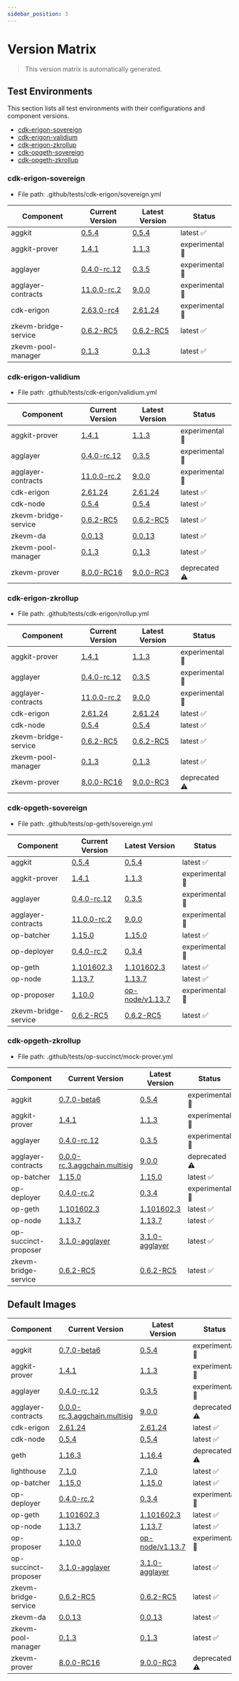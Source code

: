 ```yaml
---
sidebar_position: 3
---
```


# Version Matrix

> This version matrix is automatically generated.

## Test Environments

This section lists all test environments with their configurations and component versions.

- [cdk-erigon-sovereign](#cdk-erigon-sovereign)
- [cdk-erigon-validium](#cdk-erigon-validium)
- [cdk-erigon-zkrollup](#cdk-erigon-zkrollup)
- [cdk-opgeth-sovereign](#cdk-opgeth-sovereign)
- [cdk-opgeth-zkrollup](#cdk-opgeth-zkrollup)

### cdk-erigon-sovereign

- File path: .github/tests/cdk-erigon/sovereign.yml

| Component | Current Version | Latest Version | Status |
|-----------|-----------------|----------------|--------|
| aggkit | [0.5.4](https://github.com/agglayer/aggkit/releases/tag/v0.5.4) | [0.5.4](https://github.com/agglayer/aggkit/releases/tag/v0.5.4) | latest ✅ |
| aggkit-prover | [1.4.1](https://github.com/agglayer/provers/releases/tag/v1.4.1) | [1.1.3](https://github.com/agglayer/provers/releases/tag/v1.1.3) | experimental 🧪 |
| agglayer | [0.4.0-rc.12](https://github.com/agglayer/agglayer/releases/tag/v0.4.0-rc.12) | [0.3.5](https://github.com/agglayer/agglayer/releases/tag/v0.3.5) | experimental 🧪 |
| agglayer-contracts | [11.0.0-rc.2](https://github.com/agglayer/agglayer-contracts/releases/tag/v11.0.0-rc.2) | [9.0.0](https://github.com/agglayer/agglayer-contracts/releases/tag/v9.0.0) | experimental 🧪 |
| cdk-erigon | [2.63.0-rc4](https://github.com/0xPolygon/cdk-erigon/releases/tag/v2.63.0-rc4) | [2.61.24](https://github.com/0xPolygon/cdk-erigon/releases/tag/v2.61.24) | experimental 🧪 |
| zkevm-bridge-service | [0.6.2-RC5](https://github.com/0xPolygon/zkevm-bridge-service/releases/tag/v0.6.2-RC5) | [0.6.2-RC5](https://github.com/0xPolygon/zkevm-bridge-service/releases/tag/v0.6.2-RC5) | latest ✅ |
| zkevm-pool-manager | [0.1.3](https://github.com/0xPolygon/zkevm-pool-manager/releases/tag/v0.1.3) | [0.1.3](https://github.com/0xPolygon/zkevm-pool-manager/releases/tag/v0.1.3) | latest ✅ |

### cdk-erigon-validium

- File path: .github/tests/cdk-erigon/validium.yml

| Component | Current Version | Latest Version | Status |
|-----------|-----------------|----------------|--------|
| aggkit-prover | [1.4.1](https://github.com/agglayer/provers/releases/tag/v1.4.1) | [1.1.3](https://github.com/agglayer/provers/releases/tag/v1.1.3) | experimental 🧪 |
| agglayer | [0.4.0-rc.12](https://github.com/agglayer/agglayer/releases/tag/v0.4.0-rc.12) | [0.3.5](https://github.com/agglayer/agglayer/releases/tag/v0.3.5) | experimental 🧪 |
| agglayer-contracts | [11.0.0-rc.2](https://github.com/agglayer/agglayer-contracts/releases/tag/v11.0.0-rc.2) | [9.0.0](https://github.com/agglayer/agglayer-contracts/releases/tag/v9.0.0) | experimental 🧪 |
| cdk-erigon | [2.61.24](https://github.com/0xPolygon/cdk-erigon/releases/tag/v2.61.24) | [2.61.24](https://github.com/0xPolygon/cdk-erigon/releases/tag/v2.61.24) | latest ✅ |
| cdk-node | [0.5.4](https://github.com/0xPolygon/cdk/releases/tag/v0.5.4) | [0.5.4](https://github.com/0xPolygon/cdk/releases/tag/v0.5.4) | latest ✅ |
| zkevm-bridge-service | [0.6.2-RC5](https://github.com/0xPolygon/zkevm-bridge-service/releases/tag/v0.6.2-RC5) | [0.6.2-RC5](https://github.com/0xPolygon/zkevm-bridge-service/releases/tag/v0.6.2-RC5) | latest ✅ |
| zkevm-da | [0.0.13](https://github.com/0xPolygon/cdk-data-availability/releases/tag/v0.0.13) | [0.0.13](https://github.com/0xPolygon/cdk-data-availability/releases/tag/v0.0.13) | latest ✅ |
| zkevm-pool-manager | [0.1.3](https://github.com/0xPolygon/zkevm-pool-manager/releases/tag/v0.1.3) | [0.1.3](https://github.com/0xPolygon/zkevm-pool-manager/releases/tag/v0.1.3) | latest ✅ |
| zkevm-prover | [8.0.0-RC16](https://github.com/0xPolygon/zkevm-prover/releases/tag/v8.0.0-RC16) | [9.0.0-RC3](https://github.com/0xPolygon/zkevm-prover/releases/tag/v9.0.0-RC3) | deprecated ⚠️ |

### cdk-erigon-zkrollup

- File path: .github/tests/cdk-erigon/rollup.yml

| Component | Current Version | Latest Version | Status |
|-----------|-----------------|----------------|--------|
| aggkit-prover | [1.4.1](https://github.com/agglayer/provers/releases/tag/v1.4.1) | [1.1.3](https://github.com/agglayer/provers/releases/tag/v1.1.3) | experimental 🧪 |
| agglayer | [0.4.0-rc.12](https://github.com/agglayer/agglayer/releases/tag/v0.4.0-rc.12) | [0.3.5](https://github.com/agglayer/agglayer/releases/tag/v0.3.5) | experimental 🧪 |
| agglayer-contracts | [11.0.0-rc.2](https://github.com/agglayer/agglayer-contracts/releases/tag/v11.0.0-rc.2) | [9.0.0](https://github.com/agglayer/agglayer-contracts/releases/tag/v9.0.0) | experimental 🧪 |
| cdk-erigon | [2.61.24](https://github.com/0xPolygon/cdk-erigon/releases/tag/v2.61.24) | [2.61.24](https://github.com/0xPolygon/cdk-erigon/releases/tag/v2.61.24) | latest ✅ |
| cdk-node | [0.5.4](https://github.com/0xPolygon/cdk/releases/tag/v0.5.4) | [0.5.4](https://github.com/0xPolygon/cdk/releases/tag/v0.5.4) | latest ✅ |
| zkevm-bridge-service | [0.6.2-RC5](https://github.com/0xPolygon/zkevm-bridge-service/releases/tag/v0.6.2-RC5) | [0.6.2-RC5](https://github.com/0xPolygon/zkevm-bridge-service/releases/tag/v0.6.2-RC5) | latest ✅ |
| zkevm-pool-manager | [0.1.3](https://github.com/0xPolygon/zkevm-pool-manager/releases/tag/v0.1.3) | [0.1.3](https://github.com/0xPolygon/zkevm-pool-manager/releases/tag/v0.1.3) | latest ✅ |
| zkevm-prover | [8.0.0-RC16](https://github.com/0xPolygon/zkevm-prover/releases/tag/v8.0.0-RC16) | [9.0.0-RC3](https://github.com/0xPolygon/zkevm-prover/releases/tag/v9.0.0-RC3) | deprecated ⚠️ |

### cdk-opgeth-sovereign

- File path: .github/tests/op-geth/sovereign.yml

| Component | Current Version | Latest Version | Status |
|-----------|-----------------|----------------|--------|
| aggkit | [0.5.4](https://github.com/agglayer/aggkit/releases/tag/v0.5.4) | [0.5.4](https://github.com/agglayer/aggkit/releases/tag/v0.5.4) | latest ✅ |
| aggkit-prover | [1.4.1](https://github.com/agglayer/provers/releases/tag/v1.4.1) | [1.1.3](https://github.com/agglayer/provers/releases/tag/v1.1.3) | experimental 🧪 |
| agglayer | [0.4.0-rc.12](https://github.com/agglayer/agglayer/releases/tag/v0.4.0-rc.12) | [0.3.5](https://github.com/agglayer/agglayer/releases/tag/v0.3.5) | experimental 🧪 |
| agglayer-contracts | [11.0.0-rc.2](https://github.com/agglayer/agglayer-contracts/releases/tag/v11.0.0-rc.2) | [9.0.0](https://github.com/agglayer/agglayer-contracts/releases/tag/v9.0.0) | experimental 🧪 |
| op-batcher | [1.15.0](https://github.com/ethereum-optimism/optimism/releases/tag/op-batcher/v1.15.0) | [1.15.0](https://github.com/ethereum-optimism/optimism/releases/tag/op-batcher/v1.15.0) | latest ✅ |
| op-deployer | [0.4.0-rc.2](https://github.com/ethereum-optimism/optimism/releases/tag/op-deployer/v0.4.0-rc.2) | [0.3.4](https://github.com/ethereum-optimism/optimism/releases/tag/op-deployer/v0.3.4) | experimental 🧪 |
| op-geth | [1.101602.3](https://github.com/ethereum-optimism/op-geth/releases/tag/v1.101602.3) | [1.101602.3](https://github.com/ethereum-optimism/op-geth/releases/tag/v1.101602.3) | latest ✅ |
| op-node | [1.13.7](https://github.com/ethereum-optimism/optimism/releases/tag/op-node/v1.13.7) | [1.13.7](https://github.com/ethereum-optimism/optimism/releases/tag/op-node/v1.13.7) | latest ✅ |
| op-proposer | [1.10.0](https://github.com/ethereum-optimism/optimism/releases/tag/op-proposer/v1.10.0) | [op-node/v1.13.7](https://github.com/ethereum-optimism/optimism/releases/tag/op-proposer/vop-node/v1.13.7) | experimental 🧪 |
| zkevm-bridge-service | [0.6.2-RC5](https://github.com/0xPolygon/zkevm-bridge-service/releases/tag/v0.6.2-RC5) | [0.6.2-RC5](https://github.com/0xPolygon/zkevm-bridge-service/releases/tag/v0.6.2-RC5) | latest ✅ |

### cdk-opgeth-zkrollup

- File path: .github/tests/op-succinct/mock-prover.yml

| Component | Current Version | Latest Version | Status |
|-----------|-----------------|----------------|--------|
| aggkit | [0.7.0-beta6](https://github.com/agglayer/aggkit/releases/tag/v0.7.0-beta6) | [0.5.4](https://github.com/agglayer/aggkit/releases/tag/v0.5.4) | experimental 🧪 |
| aggkit-prover | [1.4.1](https://github.com/agglayer/provers/releases/tag/v1.4.1) | [1.1.3](https://github.com/agglayer/provers/releases/tag/v1.1.3) | experimental 🧪 |
| agglayer | [0.4.0-rc.12](https://github.com/agglayer/agglayer/releases/tag/v0.4.0-rc.12) | [0.3.5](https://github.com/agglayer/agglayer/releases/tag/v0.3.5) | experimental 🧪 |
| agglayer-contracts | [0.0.0-rc.3.aggchain.multisig](https://github.com/agglayer/agglayer-contracts/releases/tag/v0.0.0-rc.3.aggchain.multisig) | [9.0.0](https://github.com/agglayer/agglayer-contracts/releases/tag/v9.0.0) | deprecated ⚠️ |
| op-batcher | [1.15.0](https://github.com/ethereum-optimism/optimism/releases/tag/op-batcher/v1.15.0) | [1.15.0](https://github.com/ethereum-optimism/optimism/releases/tag/op-batcher/v1.15.0) | latest ✅ |
| op-deployer | [0.4.0-rc.2](https://github.com/ethereum-optimism/optimism/releases/tag/op-deployer/v0.4.0-rc.2) | [0.3.4](https://github.com/ethereum-optimism/optimism/releases/tag/op-deployer/v0.3.4) | experimental 🧪 |
| op-geth | [1.101602.3](https://github.com/ethereum-optimism/op-geth/releases/tag/v1.101602.3) | [1.101602.3](https://github.com/ethereum-optimism/op-geth/releases/tag/v1.101602.3) | latest ✅ |
| op-node | [1.13.7](https://github.com/ethereum-optimism/optimism/releases/tag/op-node/v1.13.7) | [1.13.7](https://github.com/ethereum-optimism/optimism/releases/tag/op-node/v1.13.7) | latest ✅ |
| op-succinct-proposer | [3.1.0-agglayer](https://github.com/agglayer/op-succinct/releases/tag/v3.1.0-agglayer) | [3.1.0-agglayer](https://github.com/agglayer/op-succinct/releases/tag/v3.1.0-agglayer) | latest ✅ |
| zkevm-bridge-service | [0.6.2-RC5](https://github.com/0xPolygon/zkevm-bridge-service/releases/tag/v0.6.2-RC5) | [0.6.2-RC5](https://github.com/0xPolygon/zkevm-bridge-service/releases/tag/v0.6.2-RC5) | latest ✅ |

## Default Images

| Component | Current Version | Latest Version | Status |
|-----------|-----------------|----------------|--------|
| aggkit | [0.7.0-beta6](https://github.com/agglayer/aggkit/releases/tag/v0.7.0-beta6) | [0.5.4](https://github.com/agglayer/aggkit/releases/tag/v0.5.4) | experimental 🧪 |
| aggkit-prover | [1.4.1](https://github.com/agglayer/provers/releases/tag/v1.4.1) | [1.1.3](https://github.com/agglayer/provers/releases/tag/v1.1.3) | experimental 🧪 |
| agglayer | [0.4.0-rc.12](https://github.com/agglayer/agglayer/releases/tag/v0.4.0-rc.12) | [0.3.5](https://github.com/agglayer/agglayer/releases/tag/v0.3.5) | experimental 🧪 |
| agglayer-contracts | [0.0.0-rc.3.aggchain.multisig](https://github.com/agglayer/agglayer-contracts/releases/tag/v0.0.0-rc.3.aggchain.multisig) | [9.0.0](https://github.com/agglayer/agglayer-contracts/releases/tag/v9.0.0) | deprecated ⚠️ |
| cdk-erigon | [2.61.24](https://github.com/0xPolygon/cdk-erigon/releases/tag/v2.61.24) | [2.61.24](https://github.com/0xPolygon/cdk-erigon/releases/tag/v2.61.24) | latest ✅ |
| cdk-node | [0.5.4](https://github.com/0xPolygon/cdk/releases/tag/v0.5.4) | [0.5.4](https://github.com/0xPolygon/cdk/releases/tag/v0.5.4) | latest ✅ |
| geth | [1.16.3](https://github.com/ethereum/go-ethereum/releases/tag/v1.16.3) | [1.16.4](https://github.com/ethereum/go-ethereum/releases/tag/v1.16.4) | deprecated ⚠️ |
| lighthouse | [7.1.0](https://github.com/sigp/lighthouse/releases/tag/v7.1.0) | [7.1.0](https://github.com/sigp/lighthouse/releases/tag/v7.1.0) | latest ✅ |
| op-batcher | [1.15.0](https://github.com/ethereum-optimism/optimism/releases/tag/op-batcher/v1.15.0) | [1.15.0](https://github.com/ethereum-optimism/optimism/releases/tag/op-batcher/v1.15.0) | latest ✅ |
| op-deployer | [0.4.0-rc.2](https://github.com/ethereum-optimism/optimism/releases/tag/op-deployer/v0.4.0-rc.2) | [0.3.4](https://github.com/ethereum-optimism/optimism/releases/tag/op-deployer/v0.3.4) | experimental 🧪 |
| op-geth | [1.101602.3](https://github.com/ethereum-optimism/op-geth/releases/tag/v1.101602.3) | [1.101602.3](https://github.com/ethereum-optimism/op-geth/releases/tag/v1.101602.3) | latest ✅ |
| op-node | [1.13.7](https://github.com/ethereum-optimism/optimism/releases/tag/op-node/v1.13.7) | [1.13.7](https://github.com/ethereum-optimism/optimism/releases/tag/op-node/v1.13.7) | latest ✅ |
| op-proposer | [1.10.0](https://github.com/ethereum-optimism/optimism/releases/tag/op-proposer/v1.10.0) | [op-node/v1.13.7](https://github.com/ethereum-optimism/optimism/releases/tag/op-proposer/vop-node/v1.13.7) | experimental 🧪 |
| op-succinct-proposer | [3.1.0-agglayer](https://github.com/agglayer/op-succinct/releases/tag/v3.1.0-agglayer) | [3.1.0-agglayer](https://github.com/agglayer/op-succinct/releases/tag/v3.1.0-agglayer) | latest ✅ |
| zkevm-bridge-service | [0.6.2-RC5](https://github.com/0xPolygon/zkevm-bridge-service/releases/tag/v0.6.2-RC5) | [0.6.2-RC5](https://github.com/0xPolygon/zkevm-bridge-service/releases/tag/v0.6.2-RC5) | latest ✅ |
| zkevm-da | [0.0.13](https://github.com/0xPolygon/cdk-data-availability/releases/tag/v0.0.13) | [0.0.13](https://github.com/0xPolygon/cdk-data-availability/releases/tag/v0.0.13) | latest ✅ |
| zkevm-pool-manager | [0.1.3](https://github.com/0xPolygon/zkevm-pool-manager/releases/tag/v0.1.3) | [0.1.3](https://github.com/0xPolygon/zkevm-pool-manager/releases/tag/v0.1.3) | latest ✅ |
| zkevm-prover | [8.0.0-RC16](https://github.com/0xPolygon/zkevm-prover/releases/tag/v8.0.0-RC16) | [9.0.0-RC3](https://github.com/0xPolygon/zkevm-prover/releases/tag/v9.0.0-RC3) | deprecated ⚠️ |
